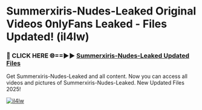 # Summerxiris-Nudes-Leaked Original Videos 0nlyFans Leaked - Files Updated! (il4lw)

<h3>🔴 CLICK HERE 🌐==►► <a href="https://tinyurl.com/5h6xmrr3" rel="nofollow">Summerxiris-Nudes-Leaked Updated Files</a></h3>

Get Summerxiris-Nudes-Leaked and all content. Now you can access all videos and pictures of Summerxiris-Nudes-Leaked. New Updated Files 2025!

[![il4lw](https://i.imgur.com/KVD873Z.gif)](https://tinyurl.com/5h6xmrr3)
